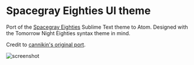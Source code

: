 # Spacegray Eighties UI theme

Port of the [Spacegray Eighties](http://kkga.github.io/spacegray) Sublime Text theme to Atom.
Designed with the Tomorrow Night Eighties syntax theme in mind.

Credit to  [cannikin's original port](https://github.com/cannikin/spacegray-dark-ui).

![screenshot](https://s3-us-west-2.amazonaws.com/emilyemorehouse/spacegrayeighties)
